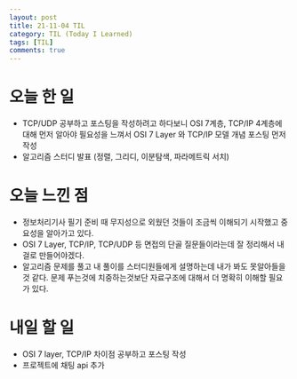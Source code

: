 ```yaml
---
layout: post
title: 21-11-04 TIL
category: TIL (Today I Learned)
tags: [TIL]
comments: true
---
```


# 오늘 한 일
- TCP/UDP 공부하고 포스팅을 작성하려고 하다보니 OSI 7계층, TCP/IP 4계층에 대해 먼저 알아야 필요성을 느껴서 OSI 7 Layer 와 TCP/IP 모델 개념 포스팅 먼저 작성
- 알고리즘 스터디 발표 (정렬, 그리디, 이분탐색, 파라메트릭 서치)

# 오늘 느낀 점 
- 정보처리기사 필기 준비 때 무지성으로 외웠던 것들이 조금씩 이해되기 시작했고 중요성을 알아가고 있다. 
- OSI 7 Layer, TCP/IP, TCP/UDP 등 면접의 단골 질문들이라는데 잘 정리해서 내걸로 만들어야겠다.
- 알고리즘 문제를 풀고 내 풀이를 스터디원들에게 설명하는데 내가 봐도 못알아들을 것 같다. 문제 푸는것에 치중하는것보단 자료구조에 대해서 더 명확히 이해할 필요가 있다. 

# 내일 할 일 
- OSI 7 layer, TCP/IP 차이점 공부하고 포스팅 작성 
- 프로젝트에 채팅 api 추가